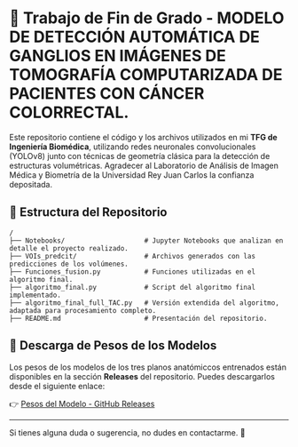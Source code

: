 # 📌 Trabajo de Fin de Grado - MODELO DE DETECCIÓN AUTOMÁTICA DE GANGLIOS EN IMÁGENES DE TOMOGRAFÍA COMPUTARIZADA DE PACIENTES CON CÁNCER COLORRECTAL.

Este repositorio contiene el código y los archivos utilizados en mi **TFG de Ingeniería Biomédica**, utilizando redes neuronales convolucionales (YOLOv8) junto con técnicas de geometría clásica para la detección de estructuras volumétricas. Agradecer al Laboratorio de Análisis de Imagen Médica y Biometría de la Universidad Rey Juan Carlos la confianza depositada.

## 📂 Estructura del Repositorio

```
/
├── Notebooks/                    # Jupyter Notebooks que analizan en detalle el proyecto realizado.
├── VOIs_predcit/                 # Archivos generados con las predicciones de los volúmenes. 
├── Funciones_fusion.py           # Funciones utilizadas en el algoritmo final.
├── algoritmo_final.py            # Script del algoritmo final implementado.
├── algoritmo_final_full_TAC.py   # Versión extendida del algoritmo, adaptada para procesamiento completo.
├── README.md                     # Presentación del repositorio.
```

## 🔗 Descarga de Pesos de los Modelos
Los pesos de los modelos de los tres planos anatómiccos entrenados están disponibles en la sección **Releases** del repositorio. Puedes descargarlos desde el siguiente enlace:

👉 [Pesos del Modelo - GitHub Releases](https://github.com/DiegoGonovi/diego_gonzalez_tfg_ing_biomedica/releases/latest)

---

Si tienes alguna duda o sugerencia, no dudes en contactarme. 🚀
